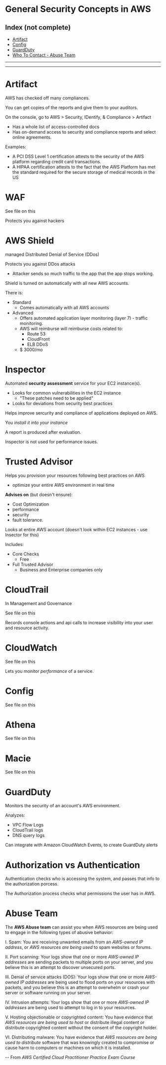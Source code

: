 # General Security Concepts in AWS

## Index (not complete)

* [Artifact](#Artifact)
* [Config](#Config)
* [GuardDuty](#GuardDuty)
* [Who To Contact - Abuse Team](#Abuse-Team)

-----------
-----------

# Artifact

AWS has checked off many compliances.

You can get copies of the reports and give them to your auditors.

On the console, go to AWS > Security, IDentify, & Compliance > Artifact

* Has a whole list of access-controlled docs
* Has on-demand access to security and compliance reports and select online agreements. 

Examples: 

* A PCI DSS Level 1 certification attests to the security of the AWS platform regarding credit card transactions.
* A HIPAA certification attests to the fact that the AWS Platform has met the standard required for the secure storage of medical records in the US

# WAF

See file on this

Protects you against hackers

# AWS Shield

managed Distributed Denial of Service (DDos)

Protects you against DDos attacks

* Attacker sends so much traffic to the app that the app stops working.

Shield is turned on automatically with all new AWS accounts.

There is:

* Standard
  * Comes automatically with all AWS accounts
* Advanced
  * Offers automated application layer monitoring (layer 7) - traffic monitoring.
  * AWS will reimburse will reimburse costs related to:
    * Route 53
    * CloudFront 
    * ELB DDoS
  * $ 3000/mo

# Inspector

Automated **security assessment** service for your EC2 instance(s).

* Looks for common vulnerabilities in the EC2 instance
  * "These patches need to be applied"
* Looks for deviations from security best practices

Helps improve sercurity and compliance of applications deployed on AWS. 

You *install it into your instance*

A report is produced after evaluation.

Inspector is not used for performance issues.

# Trusted Advisor

Helps you provision your resources following best practices on AWS

* optimize your entire AWS environment in real time

**Advises on** (but doesn't ensure):

* Cost Optimization
* performance
* security
* fault tolerance.

Looks at entire AWS account (doesn't look within EC2 instances - use Insector for this)

Includes:

* Core Checks
  * Free
* Full Trusted Advisor
  * Business and Enterprise companies only

# CloudTrail

In Management and Governance

See file on this

Records console actions and api calls to increase visibility into your user and resource activity. 

# CloudWatch

See file on this

Lets you monitor *performance* of a service.

# Config

See file on this

# Athena

See file on this

# Macie 

See file on this

# GuardDuty

Monitors the security of an account's AWS environment.

Analyzes:

* VPC Flow Logs
* CloudTrail logs 
* DNS query logs

Can integrate with Amazon CloudWatch Events, to create GuardDuty alerts

# Authorization vs Authentication

Authentication checks who is accessing the system, and passes that info to the authorization porcess.

The Authorization process checks what permissions the user has in AWS.

# Abuse Team

 The **AWS Abuse team** can assist you when AWS resources are being used to engage in the following types of abusive behavior:

I. Spam: You are receiving unwanted emails from an *AWS-owned IP address*, or *AWS resources are being used* to spam websites or forums.

II. Port scanning: Your logs show that one or more *AWS-owned IP addresses* are sending packets to multiple ports on your server, and you believe this is an attempt to discover unsecured ports.

III. Denial of service attacks (DOS): Your logs show that one or more *AWS-owned IP addresses* are being used to flood ports on your resources with packets, and you believe this is an attempt to overwhelm or crash your server or software running on your server.

IV. Intrusion attempts: Your logs show that one or more *AWS-owned IP addresses* are being used to attempt to log in to your resources.

V. Hosting objectionable or copyrighted content: You have evidence that *AWS resources are being used to host* or distribute illegal content or distribute copyrighted content without the consent of the copyright holder.

VI. Distributing malware: You have evidence that *AWS resources are being used to distribute* software that was knowingly created to compromise or cause harm to computers or machines on which it is installed.

-- From *AWS Certified Cloud Practitioner Practice Exam Course*

